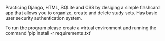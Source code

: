 Practicing Django, HTML, SQLite and CSS by desiging a simple flashcard app that allows you to organize, create and delete study sets. Has basic user security authentication system.

To run the program please create a virtual environment and running the command 'pip install -r requirements.txt'
